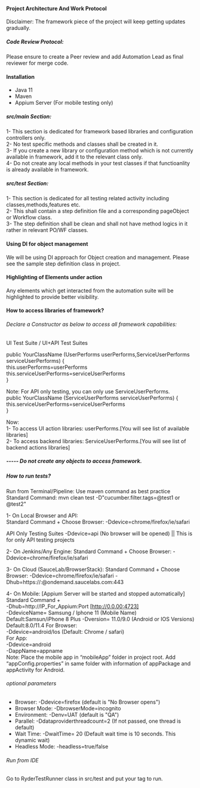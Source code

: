 #### Project Architecture And Work Protocol

Disclaimer: The framework piece of the project will keep getting updates gradually.
##### Code Review Protocol:
Please ensure to create a Peer review and add Automation Lead as final reviewer for merge code.

#### Installation
- Java 11
- Maven
- Appium Server (For mobile testing only)
##### src/main Section:
1- This section is dedicated for framework based libraries and configuration controllers only.</br>
2- No test specific methods and classes shall be created in it.</br>
3- If you create a new library or configuration method which is not currently available in framework,
add it to the relevant class only.</br>
4- Do not create any local methods in your test classes if that functioanlity is already available in framework. </br>
##### src/test Section:
1- This section is dedicated for all testing related activity including classes,methods,features etc. </br>
2- This shall contain a step definition file and a corresponding pageObject or Workflow class. </br>
3- The step definition shall be clean and shall not have method logics in it rather in relevant PO/WF classes.

#### Using DI for object management
We will be using DI approach for Object creation and management. Please see the sample step definition class in project.

#### Highlighting of Elements under action
Any elements which get interacted from the automation suite will be highlighted to provide better visibility.
#### How to access libraries of framework?
###### Declare a Constructor as below to access all framework capabilities:
UI Test Suite / UI+API Test Suites </br>

public YourClassName (UserPerforms userPerforms,ServiceUserPerforms serviceUserPerforms) { </br>
this.userPerforms=userPerforms </br>
this.serviceUserPerforms=serviceUserPerforms </br>
} <br>

Note: For API only testing, you can only use ServiceUserPerforms.</br>
public YourClassName (ServiceUserPerforms serviceUserPerforms) { </br>
this.serviceUserPerforms=serviceUserPerforms </br>
}

Now:</br>
1- To access UI action libraries: userPerforms.[You will see list of available libraries] </br>
2- To access backend libraries: ServiceUserPerforms.[You will see list of backend actions libraries] </br>
##### ----- Do not create any objects to access framework. </br>


##### How to run tests?
Run from Terminal/Pipeline: Use maven command as best practice </br>
Standard Command: mvn clean test -D"cucumber.filter.tags=@test1 or @test2" </br>

1- On Local Browser and API: </br>
Standard Command +
Choose Browser:
-Ddevice=chrome/firefox/ie/safari </br>

API Only Testing Suites
-Ddevice=api (No browser will be opened) || This is for only API testing projects

2- On Jenkins/Any Engine:
Standard Command +
Choose Browser:
-Ddevice=chrome/firefox/ie/safari

3- On Cloud (SauceLab/BrowserStack):
Standard Command +
Choose Browser:
-Ddevice=chrome/firefox/ie/safari
-Dhub=https://:@ondemand.saucelabs.com:443

4- On Mobile: [Appium Server will be started and stopped automatically]
Standard Command + </br>
-Dhub=http://IP_For_Appium:Port [http://0.0.00:4723] </br>
-DdeviceName= Samsung / Iphone 11 (Mobile Name) Default:Samsun/iPhone 8 Plus -Dversion= 11.0/9.0 (Android or IOS Versions) Default:8.0/11.4 For Browser: </br>
-Ddevice=android/Ios (Default: Chrome / safari) </br>
For App: </br>
-Ddevice=android </br>
-DappName=appname </br>
Note: Place the mobile app in “mobileApp” folder in project root. Add “appConfig.properties” in same folder with information of appPackage and appActivity for Android.
###### optional parameters
- Browser: -Ddevice=firefox (default is "No Browser opens") </br>
- Browser Mode: -DbrowserMode=incognito
- Environment: -Denv=UAT (default is "QA") </br>
- Parallel: -Ddataproviderthreadcount=2 (If not passed, one thread is default)
- Wait Time: -DwaitTime= 20 (Default wait time is 10 seconds. This dynamic wait)
- Headless Mode: -headless=true/false
###### Run from IDE
Go to RyderTestRunner class in src/test and put your tag to run.